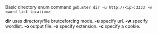 Basic directory enum command
```gobuster dir -u http://<ip>:3333 -w <word list location>```
 
 **dir** uses directory/file brutceforcing mode.
**-u** specify url.
**-w** specify wordlist.
**-o** output file.
**-x** specify extension.
**-c** specify a cookie.

